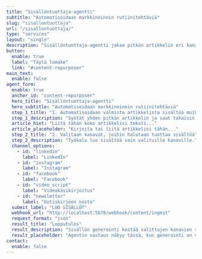 ```yaml
---
title: "Sisällöntuottaja-agentti"
subtitle: "Automatisoidaan markkinoinnin rutiinitehtäviä"
slug: "sisallontuottaja"
url: "/sisallontuottaja/"
type: "services"
layout: "single"
description: "Sisällöntuottaja-agentti jakaa pitkän artikkelin eri kanaville sopiviksi versioiksi ja palauttaa valmiin koosteen takaisin verkkosivulle – täysin automaattisesti."
button:
  enable: true
  label: "Täytä lomake"
  link: "#content-repurposer"
main_text:
  enable: false
agent_form:
  enable: true
  anchor_id: "content-repurposer"
  hero_title: "Sisällöntuottaja-agentti"
  hero_subtitle: "Automatisoidaan markkinoinnin rutiinitehtäviä"
  step_1_title: "1. Automatisoidaan valmista artikkelista sisältöä muihin kanaviin"
  step_1_description: "Syötät yhden pitkän artikkelin ja saat takaisin kanavakohtaiset julkaisut LinkedIniin, Instagramiin, Facebookiin ja lyhytvideoihin. Prosessi hyödyntää eri kanaviin erikoistuneita tekoälyagentteja, jotka tuottavat sisällön artikkelin perusteella."
  article_hint: "Liitä tähän koko artikkelisi teksti..."
  article_placeholder: "Kirjoita tai liitä artikkelisi tähän..."
  step_2_title: "2. Valitaan kanavat, joihin halutaan tuottaa sisältöä"
  step_2_description: "Työkalu luo sisältöä vain valituille kanaville."
  channel_options:
    - id: "linkedin"
      label: "LinkedIn"
    - id: "instagram"
      label: "Instagram"
    - id: "facebook"
      label: "Facebook"
    - id: "video_script"
      label: "Videokäsikirjoitus"
    - id: "newsletter"
      label: "Uutiskirjeen nosto"
  submit_label: "LUO SISÄLLÖT"
  webhook_url: "http://localhost:5678/webhook/content/ingest"
  request_format: "json"
  result_title: "Lopputulos"
  result_description: "Sisällön generointi kestää valittujen kanavien sekä sisällön määrän perusteella 2-4 minuuttia."
  result_placeholder: "Agentin vastaus näkyy tässä, kun generointi on valmis."
contact:
  enable: false
---
```

